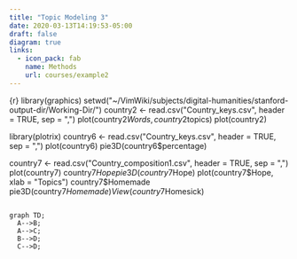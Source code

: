 ```yaml
---
title: "Topic Modeling 3"
date: 2020-03-13T14:19:53-05:00
draft: false
diagram: true
links:
  - icon_pack: fab
    name: Methods
    url: courses/example2
---
```


{r}
library(graphics)
setwd("~/VimWiki/subjects/digital-humanities/stanford-output-dir/Working-Dir/")
country2 <- read.csv("Country_keys.csv", header = TRUE, sep = ",")
plot(country2$Words, country2$topics)
plot(country2)

library(plotrix)
country6 <- read.csv("Country_keys.csv", header = TRUE, sep = ",")
plot(country6)
pie3D(country6$percentage)

country7 <- read.csv("Country_composition1.csv", header = TRUE, sep = ",")
plot(country7)
country7$Hope
pie3D(country7$Hope)
plot(country7$Hope, xlab = "Topics")
country7$Homemade
pie3D(country7$Homemade)
View(country7$Homesick)


```mermaid 

graph TD;
  A-->B;   
  A-->C; 
  B-->D;
  C-->D;
```
